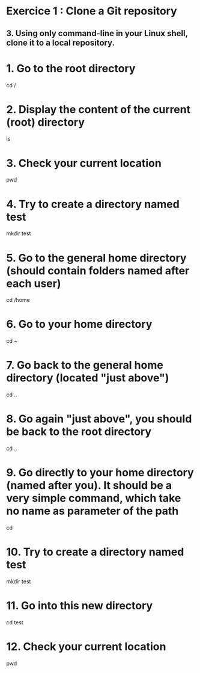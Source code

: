 # Exercice 1 :  Clone a Git repository

## 3. Using only command-line in your Linux shell, clone it to a local repository.

# 1. Go to the root directory
cd /

# 2. Display the content of the current (root) directory
ls

# 3. Check your current location
pwd

# 4. Try to create a directory named test
mkdir test

# 5. Go to the general home directory (should contain folders named after each user)
cd /home

# 6. Go to your home directory
cd ~

# 7. Go back to the general home directory (located "just above")
cd ..

# 8. Go again "just above", you should be back to the root directory
cd ..

# 9. Go directly to your home directory (named after you). It should be a very simple command, which take no name as parameter of the path
cd

# 10. Try to create a directory named test
mkdir test

# 11. Go into this new directory
cd test

# 12. Check your current location 
pwd

